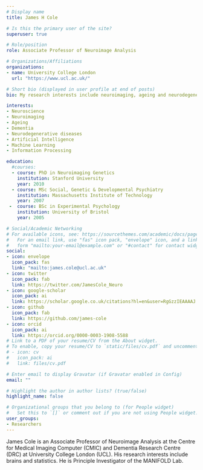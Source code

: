 ```yaml
---
# Display name
title: James H Cole

# Is this the primary user of the site?
superuser: true

# Role/position
role: Associate Professor of Neuroimage Analysis

# Organizations/Affiliations
organizations:
- name: University College London
  url: "https://www.ucl.ac.uk/"

# Short bio (displayed in user profile at end of posts)
bio: My research interests include neuroimaging, ageing and neurodegenerative diseases

interests:
- Neuroscience
- Neuroimaging
- Ageing
- Dementia
- Neurodegenerative diseases
- Artificial Intelligence
- Machine Learning
- Information Processing

education:
  #courses:
  - course: PhD in Neuroimaging Genetics
    institution: Stanford University
    year: 2010
  - course: MSc Social, Genetic & Developmental Psychiatry
    institution: Massachusetts Institute of Technology
    year: 2007
 -  course: BSc in Experimental Psychology
    institution: University of Bristol
    year: 2005

# Social/Academic Networking
# For available icons, see: https://sourcethemes.com/academic/docs/page-builder/#icons
#   For an email link, use "fas" icon pack, "envelope" icon, and a link in the
#   form "mailto:your-email@example.com" or "#contact" for contact widget.
social:
- icon: envelope
  icon_pack: fas
  link: "mailto:james.cole@ucl.ac.uk"
- icon: twitter
  icon_pack: fab
  link: https://twitter.com/JamesCole_Neuro
- icon: google-scholar
  icon_pack: ai
  link: https://scholar.google.co.uk/citations?hl=en&user=RgGzzIEAAAAJ
- icon: github
  icon_pack: fab
  link: https://github.com/james-cole
- icon: orcid
  icon_pack: ai
  link: https://orcid.org/0000-0003-1908-5588
# Link to a PDF of your resume/CV from the About widget.
# To enable, copy your resume/CV to `static/files/cv.pdf` and uncomment the lines below.
# - icon: cv
#   icon_pack: ai
#   link: files/cv.pdf

# Enter email to display Gravatar (if Gravatar enabled in Config)
email: ""

# Highlight the author in author lists? (true/false)
highlight_name: false

# Organizational groups that you belong to (for People widget)
#   Set this to `[]` or comment out if you are not using People widget.
user_groups:
- Researchers
---
```


James Cole is an Associate Professor of Neuroimage Analysis at the Centre for Medical Imaging Computer (CMIC) and Dementia Research Centre (DRC) at University College London (UCL). His research interests include brains and statistics. He is Principle Investigator of the MANIFOLD Lab.

